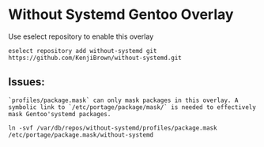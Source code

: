 # Without Systemd Gentoo Overlay

Use eselect repository to enable this overlay

```
eselect repository add without-systemd git https://github.com/KenjiBrown/without-systemd.git
```

## Issues: 
	`profiles/package.mask` can only mask packages in this overlay. A symbolic link to `/etc/portage/package/mask/` is needed to effectively mask Gentoo'systemd packages.

```
ln -svf /var/db/repos/without-systemd/profiles/package.mask /etc/portage/package.mask/without-systemd
```
